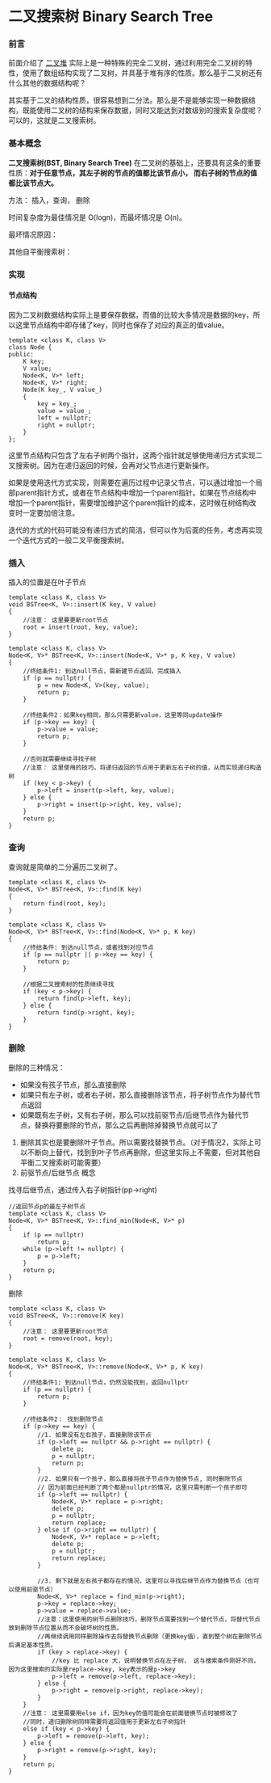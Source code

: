 # 二叉搜索树 Binary Search Tree

### 前言
前面介绍了 [二叉堆](../heap/readme.md) 实际上是一种特殊的完全二叉树，通过利用完全二叉树的特性，使用了数组结构实现了二叉树，并具基于堆有序的性质。那么基于二叉树还有什么其他的数据结构呢？

其实基于二叉的结构性质，很容易想到二分法。那么是不是能够实现一种数据结构，既能使用二叉树的结构来保存数据，同时又能达到对数级别的搜索复杂度呢？可以的，这就是二叉搜索树。

### 基本概念

**二叉搜索树(BST, Binary Search Tree)** 在二叉树的基础上，还要具有这条的重要性质：**对于任意节点，其左子树的节点的值都比该节点小， 而右子树的节点的值都比该节点大。**

方法： 插入，查询， 删除


时间复杂度为最佳情况是 O(log­n)，而最坏情况是 O(n)。

最坏情况原因：

其他自平衡搜索树：

### 实现

#### 节点结构

因为二叉树数据结构实际上是要保存数据，而值的比较大多情况是数据的key，所以这里节点结构中即存储了key，同时也保存了对应的真正的值value。

```
template <class K, class V>
class Node {
public:
    K key;
    V value;
    Node<K, V>* left;
    Node<K, V>* right;
    Node(K key_, V value_)
    {
        key = key_;
        value = value_;
        left = nullptr;
        right = nullptr;
    }
};
```
这里节点结构只包含了左右子树两个指针，这两个指针就足够使用递归方式实现二叉搜索树。因为在递归返回的时候，会再对父节点进行更新操作。

如果是使用迭代方式实现，则需要在遍历过程中记录父节点，可以通过增加一个局部parent指针方式，或者在节点结构中增加一个parent指针。如果在节点结构中增加一个parent指针，需要增加维护这个parent指针的成本，这时候在树结构改变时一定要加倍注意。

迭代的方式的代码可能没有递归方式的简洁，但可以作为后面的任务，考虑再实现一个迭代方式的一般二叉平衡搜索树。

### 插入

插入的位置是在叶子节点

```
template <class K, class V>
void BSTree<K, V>::insert(K key, V value)
{
    //注意： 这里要更新root节点
    root = insert(root, key, value);
}

template <class K, class V>
Node<K, V>* BSTree<K, V>::insert(Node<K, V>* p, K key, V value)
{
    //终结条件1: 到达null节点，需新建节点返回，完成插入
    if (p == nullptr) {
        p = new Node<K, V>(key, value);
        return p;
    }

    //终结条件2：如果key相同，那么只需更新value，这里等同update操作
    if (p->key == key) {
        p->value = value;
        return p;
    }

    //否则就需要继续寻找子树
    //注意： 这里使用的技巧，将递归返回的节点用于更新左右子树的值，从而实现递归构造树
    if (key < p->key) {
        p->left = insert(p->left, key, value);
    } else {
        p->right = insert(p->right, key, value);
    }
    return p;
}
```

### 查询

查询就是简单的二分遍历二叉树了。

```
template <class K, class V>
Node<K, V>* BSTree<K, V>::find(K key)
{
    return find(root, key);
}

template <class K, class V>
Node<K, V>* BSTree<K, V>::find(Node<K, V>* p, K key)
{
    //终结条件: 到达null节点，或者找到对应节点
    if (p == nullptr || p->key == key) {
        return p;
    }

    //根据二叉搜索树的性质继续寻找
    if (key < p->key) {
        return find(p->left, key);
    } else {
        return find(p->right, key);
    }
}
```

### 删除

删除的三种情况：
- 如果没有孩子节点，那么直接删除
- 如果只有左子树，或者右子树，那么直接删除该节点，将子树节点作为替代节点返回
- 如果既有左子树，又有右子树，那么可以找前驱节点/后继节点作为替代节点，替换将要删除的节点，那么之后再删除掉替换节点就可以了

1. 删除其实也是要删除叶子节点。所以需要找替换节点。（对于情况2，实际上可以不断向上替代，找到到叶子节点再删除，但这里实际上不需要，但对其他自平衡二叉搜索树可能需要）
2. 前驱节点/后继节点 概念

找寻后继节点，通过传入右子树指针(pp->right)
```
//返回节点p的最左子树节点
template <class K, class V>
Node<K, V>* BSTree<K, V>::find_min(Node<K, V>* p)
{
    if (p == nullptr)
        return p;
    while (p->left != nullptr) {
        p = p->left;
    }
    return p;
}
```

删除
```
template <class K, class V>
void BSTree<K, V>::remove(K key)
{
    //注意： 这里要更新root节点
    root = remove(root, key);
}

template <class K, class V>
Node<K, V>* BSTree<K, V>::remove(Node<K, V>* p, K key)
{
    //终结条件1: 到达null节点，仍然没能找到，返回nullptr
    if (p == nullptr) {
        return p;
    }

    //终结条件2： 找到删除节点
    if (p->key == key) {
        //1. 如果没有左右孩子，直接删除该节点
        if (p->left == nullptr && p->right == nullptr) {
            delete p;
            p = nullptr;
            return p;
        }
        //2. 如果只有一个孩子，那么直接将孩子节点作为替换节点, 同时删除节点
        // 因为前面已经判断了两个都是nullptr的情况，这里只需判断一个孩子即可
        if (p->left == nullptr) {
            Node<K, V>* replace = p->right;
            delete p;
            p = nullptr;
            return replace;
        } else if (p->right == nullptr) {
            Node<K, V>* replace = p->left;
            delete p;
            p = nullptr;
            return replace;
        }

        //3. 剩下就是左右孩子都存在的情况，这里可以寻找后继节点作为替换节点（也可以使用前驱节点）
        Node<K, V>* replace = find_min(p->right);
        p->key = replace->key;
        p->value = replace->value;
        //注意：这里使用的树节点删除技巧，删除节点需要找到一个替代节点，将替代节点放到删除节点位置从而不会破坏树的性质。
        //再继续调用同样删除操作去将替换节点删除（更换key值），直到整个树在删除节点后满足基本性质。
        if (key > replace->key) {
            //key 比 replace 大，说明替换节点在左子树， 这与搜索条件刚好不同， 因为这里搜索的实际是replace->key, key表示的是p->key
            p->left = remove(p->left, replace->key);
        } else {
            p->right = remove(p->right, replace->key);
        }
    }
    //注意： 这里需要用else if，因为key的值可能会在前面替换节点时被修改了
    //同时，递归删除树同样需要将返回值用于更新左右子树指针
    else if (key < p->key) {
        p->left = remove(p->left, key);
    } else {
        p->right = remove(p->right, key);
    }
    return p;
}
```



